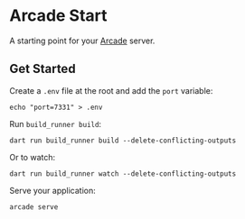 # Arcade Start

A starting point for your [Arcade](https://pub.dev/packages/arcade) server.

## Get Started

Create a `.env` file at the root and add the `port` variable:

```shell
echo "port=7331" > .env
```

Run `build_runner build`:

```shell
dart run build_runner build --delete-conflicting-outputs
```

Or to watch:

```shell
dart run build_runner watch --delete-conflicting-outputs
```

Serve your application:

```shell
arcade serve
```
